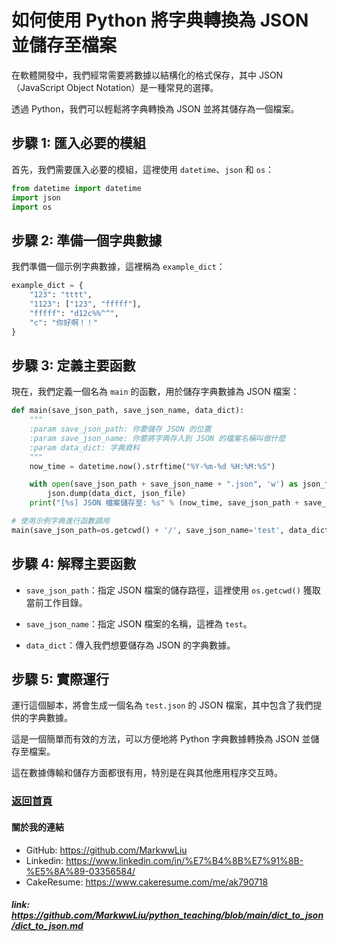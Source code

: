 # 如何使用 Python 將字典轉換為 JSON 並儲存至檔案

在軟體開發中，我們經常需要將數據以結構化的格式保存，其中 JSON（JavaScript Object Notation）是一種常見的選擇。

透過 Python，我們可以輕鬆將字典轉換為 JSON 並將其儲存為一個檔案。

## 步驟 1: 匯入必要的模組

首先，我們需要匯入必要的模組，這裡使用 `datetime`、`json` 和 `os`：

```python
from datetime import datetime
import json
import os
```

## 步驟 2: 準備一個字典數據

我們準備一個示例字典數據，這裡稱為 `example_dict`：

```python
example_dict = {
    "123": "tttt",
    "1123": ["123", "fffff"],
    "fffff": "d12c%%^^",
    "c": "你好啊！！"
}
```

## 步驟 3: 定義主要函數

現在，我們定義一個名為 `main` 的函數，用於儲存字典數據為 JSON 檔案：

```python
def main(save_json_path, save_json_name, data_dict):
    """
    :param save_json_path: 你要儲存 JSON 的位置
    :param save_json_name: 你要將字典存入到 JSON 的檔案名稱叫做什麼
    :param data_dict: 字典資料
    """
    now_time = datetime.now().strftime("%Y-%m-%d %H:%M:%S")

    with open(save_json_path + save_json_name + ".json", 'w') as json_file:
        json.dump(data_dict, json_file)
    print("[%s] JSON 檔案儲存至: %s" % (now_time, save_json_path + save_json_name + ".json"))

# 使用示例字典進行函數調用
main(save_json_path=os.getcwd() + '/', save_json_name='test', data_dict=example_dict)
```

## 步驟 4: 解釋主要函數

- `save_json_path`：指定 JSON 檔案的儲存路徑，這裡使用 `os.getcwd()` 獲取當前工作目錄。

- `save_json_name`：指定 JSON 檔案的名稱，這裡為 `test`。

- `data_dict`：傳入我們想要儲存為 JSON 的字典數據。

## 步驟 5: 實際運行

運行這個腳本，將會生成一個名為 `test.json` 的 JSON 檔案，其中包含了我們提供的字典數據。

這是一個簡單而有效的方法，可以方便地將 Python 字典數據轉換為 JSON 並儲存至檔案。

這在數據傳輸和儲存方面都很有用，特別是在與其他應用程序交互時。

### [返回首頁](../README.md)

#### 關於我的連結
- GitHub: https://github.com/MarkwwLiu
- Linkedin: https://www.linkedin.com/in/%E7%B4%8B%E7%91%8B-%E5%8A%89-03356584/
- CakeResume: https://www.cakeresume.com/me/ak790718

##### link: https://github.com/MarkwwLiu/python_teaching/blob/main/dict_to_json/dict_to_json.md
